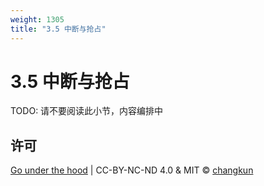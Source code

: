 ```yaml
---
weight: 1305
title: "3.5 中断与抢占"
---
```


# 3.5 中断与抢占

TODO: 请不要阅读此小节，内容编排中


## 许可

[Go under the hood](https://github.com/changkun/go-under-the-hood) | CC-BY-NC-ND 4.0 & MIT &copy; [changkun](https://changkun.de)